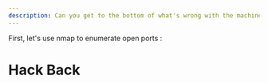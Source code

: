 ```yaml
---
description: Can you get to the bottom of what's wrong with the machine?
---
```

First, let's use nmap to enumerate open ports :


# Hack Back


